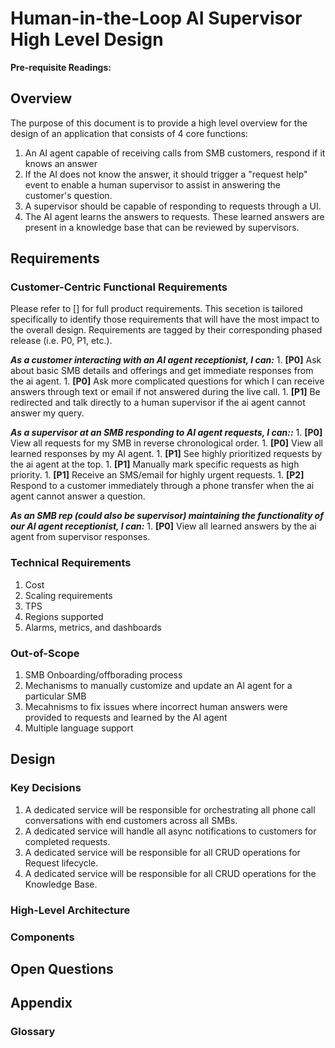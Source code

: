 # Human-in-the-Loop AI Supervisor High Level Design

**Pre-requisite Readings:**

## Overview
The purpose of this document is to provide a high level overview for the design
of an application that consists of 4 core functions:
1. An AI agent capable of receiving calls from SMB customers, respond if it
   knows an answer
1. If the AI does not know the answer, it should trigger a "request help" 
   event to enable a human supervisor to assist in answering the customer's
   question.
1. A supervisor should be capable of responding to requests through a UI.
1. The AI agent learns the answers to requests. These learned answers are
   present in a knowledge base that can be reviewed by supervisors.

## Requirements

### Customer-Centric Functional Requirements
Please refer to [] for full product requirements. This secetion is tailored
specifically to identify those requirements that will have the most impact to
the overall design. Requirements are tagged by their corresponding phased
release (i.e. P0, P1, etc.).

***As a customer interacting with an AI agent receptionist, I can:***
    1. **[P0]** Ask about basic SMB details and offerings and get immediate
       responses from the ai agent.
    1. **[P0]** Ask more complicated questions for which I can receive answers
       through text or email if not answered during the live call.
    1. **[P1]** Be redirected and talk directly to a human supervisor if the ai
       agent cannot answer my query.

***As a supervisor at an SMB responding to AI agent requests, I can::***
    1. **[P0]** View all requests for my SMB in reverse chronological
       order.
    1. **[P0]** View all learned responses by my AI agent.
    1. **[P1]** See highly prioritized requests by the ai agent at the top.
    1. **[P1]** Manually mark specific requests as high priority.
    1. **[P1]** Receive an SMS/email for highly urgent requests.
    1. **[P2]** Respond to a customer immediately through a phone transfer
       when the ai agent cannot answer a question.

***As an SMB rep (could also be supervisor)  maintaining the functionality of 
our AI agent receptionist, I can:***
    1. **[P0]** View all learned answers by the ai agent from supervisor
       responses.

### Technical Requirements
1. Cost
1. Scaling requirements
1. TPS
1. Regions supported
1. Alarms, metrics, and dashboards

### Out-of-Scope
1. SMB Onboarding/offborading process
1. Mechanisms to manually customize and update an AI agent for a particular SMB
1. Mecahnisms to fix issues where incorrect human answers were provided to
   requests and learned by the AI agent
1. Multiple language support

## Design

### Key Decisions
1. A dedicated service will be responsible for orchestrating all phone call
   conversations with end customers across all SMBs.
1. A dedicated service will handle all async notifications to customers for 
   completed requests.
1. A dedicated service will be responsible for all CRUD operations for Request
   lifecycle.
1. A dedicated service will be responsible for all CRUD operations for the
   Knowledge Base.

### High-Level Architecture

### Components


## Open Questions



## Appendix

### Glossary
